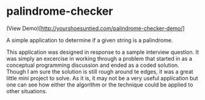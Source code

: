palindrome-checker
==================

(View Demo)[http://yourshoesuntied.com/palindrome-checker-demo/]

A simple application to determine if a given string is a palindrome.

This application was designed in response to a sample interview question.  It was simply an excercise in working through a problem that started in as
a conceptual programming discussion and ended as a coded solution.  Though I am sure the solution is still rough around te edges, it was a great little mini project to solve.
As it is, it may not be a very useful application but one can see how either the algorithm or the technique could be applied to other situations.


